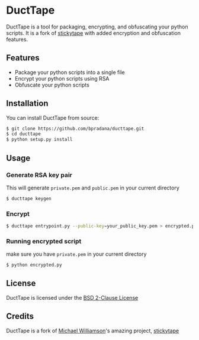 # DuctTape
DuctTape is a tool for packaging, encrypting, and obfuscating your python scripts.
It is a fork of [stickytape](https://github.com/mwilliamson/stickytape) with added encryption and obfuscation features.

## Features
- Package your python scripts into a single file
- Encrypt your python scripts using RSA
- Obfuscate your python scripts

## Installation
You can install DuctTape from source:
```bash
$ git clone https://github.com/bpradana/ducttape.git
$ cd ducttape
$ python setup.py install
```

## Usage
### Generate RSA key pair
This will generate `private.pem` and `public.pem` in your current directory
```bash
$ ducttape keygen
```
### Encrypt
```bash
$ ducttape entrypoint.py --public-key=your_public_key.pem > encrypted.py
```
### Running encrypted script
make sure you have `private.pem` in your current directory
```bash
$ python encrypted.py
```

## License
DuctTape is licensed under the [BSD 2-Clause License](LICENSE)

## Credits
DuctTape is a fork of [Michael Williamson](https://github.com/mwilliamson)'s amazing project, [stickytape](https://github.com/mwilliamson/stickytape)
